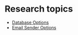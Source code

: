 # Research topics

- [Database Options](./database-options.md)
- [Email Sender Options](./email-sender-options.md)
